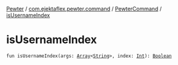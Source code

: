 [Pewter](../../index.md) / [com.ejektaflex.pewter.command](../index.md) / [PewterCommand](index.md) / [isUsernameIndex](./is-username-index.md)

# isUsernameIndex

`fun isUsernameIndex(args: `[`Array`](https://kotlinlang.org/api/latest/jvm/stdlib/kotlin/-array/index.html)`<`[`String`](https://kotlinlang.org/api/latest/jvm/stdlib/kotlin/-string/index.html)`>, index: `[`Int`](https://kotlinlang.org/api/latest/jvm/stdlib/kotlin/-int/index.html)`): `[`Boolean`](https://kotlinlang.org/api/latest/jvm/stdlib/kotlin/-boolean/index.html)